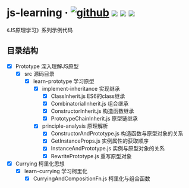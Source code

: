 # js-learning · [![github](https://img.shields.io/badge/GitHub-depositary-9A9A9A)](https://github.com/likaia/js-learning) [![](https://img.shields.io/github/issues/likaia/js-learning)](https://github.com/likaia/js-learning/issues) [![](	https://img.shields.io/github/forks/likaia/js-learning)](https://github.com/likaia/js-learning/network/members) [![](	https://img.shields.io/github/stars/likaia/js-learning)](https://github.com/likaia/js-learning/stargazers)
《JS原理学习》系列示例代码

## 目录结构
- [x] Prototype 深入理解JS原型
  - [x] src 源码目录
    - [x] learn-prototype 学习原型
      - [x] implement-inheritance 实现继承
        - [x] ClassInherit.js ES6的class继承
        - [x] CombinatorialInherit.js 组合继承
        - [x] ConstructorInherit.js 构造函数继承
        - [x] PrototypeChainInherit.js 原型链继承
      - [x] principle-analysis 原理解析
        - [x] ConstructorAndPrototype.js 构造函数与原型对象的关系
        - [x] GetInstanceProps.js 实例属性的获取顺序
        - [x] InstanceAndPrototype.js 实例与原型对象的关系
        - [x] RewritePrototype.js 重写原型对象
  
- [x] Currying 柯里化思想
  - [x] learn-currying 学习柯里化
    -[x] CurryingAndCompositionFn.js 柯里化与组合函数